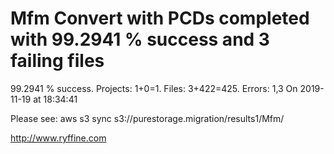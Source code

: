 # Mfm Convert with PCDs completed with 99.2941 % success and 3 failing files

99.2941 % success. Projects: 1+0=1.  Files: 3+422=425. Errors: 1,3  On 2019-11-19 at 18:34:41



Please see: aws s3 sync s3://purestorage.migration/results1/Mfm/

http://www.ryffine.com

